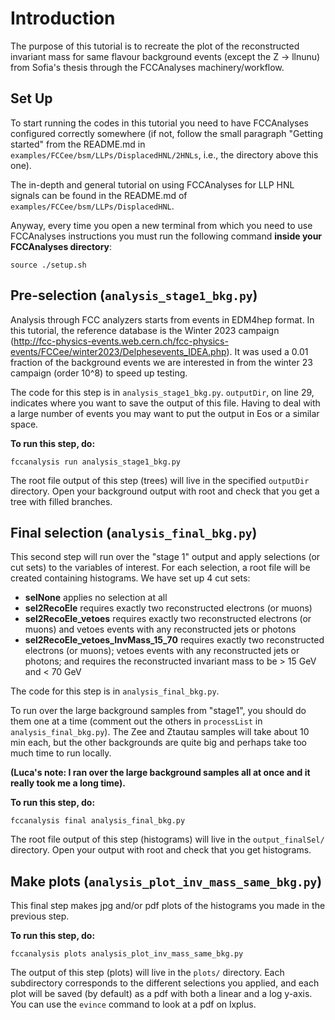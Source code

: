 # Introduction 

The purpose of this tutorial is to recreate the plot of the reconstructed invariant mass for same flavour background events (except the Z -> llnunu) from Sofia's thesis through the FCCAnalyses machinery/workflow. 

## Set Up

To start running the codes in this tutorial you need to have FCCAnalyses configured correctly somewhere (if not, follow the small paragraph "Getting started" from the README.md in `examples/FCCee/bsm/LLPs/DisplacedHNL/2HNLs`, i.e., the directory above this one).

The in-depth and general tutorial on using FCCAnalyses for LLP HNL signals can be found in the README.md of `examples/FCCee/bsm/LLPs/DisplacedHNL`.

Anyway, every time you open a new terminal from which you need to use FCCAnalyses instructions you must run the following command **inside your FCCAnalyses directory**:
```
source ./setup.sh
```


## Pre-selection (`analysis_stage1_bkg.py`)

Analysis through FCC analyzers starts from events in EDM4hep format. In this tutorial, the reference database is the Winter 2023 campaign (http://fcc-physics-events.web.cern.ch/fcc-physics-events/FCCee/winter2023/Delphesevents_IDEA.php). It was used a 0.01 fraction of the background events we are interested in from the winter 23 campaign (order 10^8) to speed up testing. 

The code for this step is in `analysis_stage1_bkg.py`. `outputDir`, on line 29, indicates where you want to save the output of this file. Having to deal with a large number of events you may want to put the output in Eos or a similar space.

**To run this step, do:**
```
fccanalysis run analysis_stage1_bkg.py
```

The root file output of this step (trees) will live in the specified `outputDir` directory. Open your background output with root and check that you get a tree with filled branches.

## Final selection (`analysis_final_bkg.py`)

This second step will run over the "stage 1" output and apply selections (or cut sets) to the variables of interest. For each selection, a root file will be created containing histograms. We have set up 4 cut sets:

 - **selNone** applies no selection at all
 - **sel2RecoEle** requires exactly two reconstructed electrons (or muons)
 - **sel2RecoEle_vetoes** requires exactly two reconstructed electrons (or muons) and vetoes events with any reconstructed jets or photons
 - **sel2RecoEle_vetoes_InvMass_15_70** requires exactly two reconstructed electrons (or muons); vetoes events with any reconstructed jets or photons; and requires the reconstructed invariant mass to be > 15 GeV and < 70 GeV


The code for this step is in `analysis_final_bkg.py`. 
  
To run over the large background samples from "stage1", you should do them one at a time (comment out the others in `processList` in `analysis_final_bkg.py`). The Zee and Ztautau samples will take about 10 min each, but the other backgrounds are quite big and perhaps take too much time to run locally.

**(Luca's note: I ran over the large background samples all at once and it really took me a long time).**
  
**To run this step, do:**
```
fccanalysis final analysis_final_bkg.py
```

The root file output of this step (histograms) will live in the `output_finalSel/` directory. Open your output with root and check that you get histograms.

## Make plots (`analysis_plot_inv_mass_same_bkg.py`)

This final step makes jpg and/or pdf plots of the histograms you made in the previous step.

**To run this step, do:**
```
fccanalysis plots analysis_plot_inv_mass_same_bkg.py
```

The output of this step (plots) will live in the `plots/` directory. Each subdirectory corresponds to the different selections you applied, and each plot will be saved (by default) as a pdf with both a linear and a log y-axis. You can use the `evince` command to look at a pdf on lxplus.

